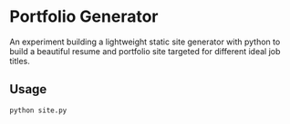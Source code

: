 # Portfolio Generator

An experiment building a lightweight static site generator with python to build a beautiful resume and portfolio site targeted for different ideal job titles.

## Usage

`python site.py`
